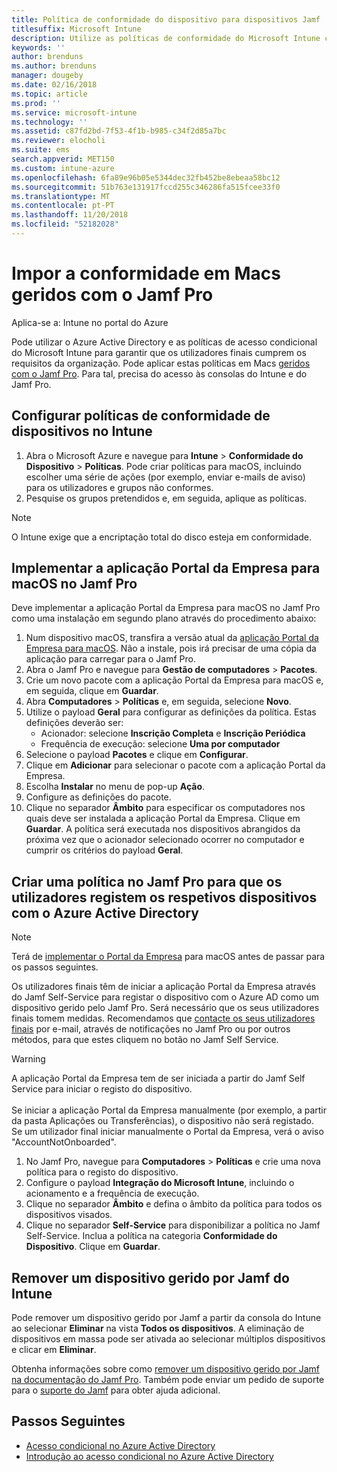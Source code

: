 ```yaml
---
title: Política de conformidade do dispositivo para dispositivos Jamf
titlesuffix: Microsoft Intune
description: Utilize as políticas de conformidade do Microsoft Intune com o acesso condicional do Azure Active Directory para ajudar a proteger os dispositivos geridos pelo Jamf.
keywords: ''
author: brenduns
ms.author: brenduns
manager: dougeby
ms.date: 02/16/2018
ms.topic: article
ms.prod: ''
ms.service: microsoft-intune
ms.technology: ''
ms.assetid: c87fd2bd-7f53-4f1b-b985-c34f2d85a7bc
ms.reviewer: elocholi
ms.suite: ems
search.appverid: MET150
ms.custom: intune-azure
ms.openlocfilehash: 6fa89e96b05e5344dec32fb452be8ebeaa58bc12
ms.sourcegitcommit: 51b763e131917fccd255c346286fa515fcee33f0
ms.translationtype: MT
ms.contentlocale: pt-PT
ms.lasthandoff: 11/20/2018
ms.locfileid: "52182028"
---
```

# <a name="enforce-compliance-on-macs-managed-with-jamf-pro"></a>Impor a conformidade em Macs geridos com o Jamf Pro

Aplica-se a: Intune no portal do Azure

Pode utilizar o Azure Active Directory e as políticas de acesso condicional do Microsoft Intune para garantir que os utilizadores finais cumprem os requisitos da organização. Pode aplicar estas políticas em Macs [geridos com o Jamf Pro](conditional-access-integrate-jamf.md). Para tal, precisa do acesso às consolas do Intune e do Jamf Pro.

## <a name="set-up-device-compliance-policies-in-intune"></a>Configurar políticas de conformidade de dispositivos no Intune

1. Abra o Microsoft Azure e navegue para **Intune** > **Conformidade do Dispositivo** > **Políticas**. Pode criar políticas para macOS, incluindo escolher uma série de ações (por exemplo, enviar e-mails de aviso) para os utilizadores e grupos não conformes.
2. Pesquise os grupos pretendidos e, em seguida, aplique as políticas.

> [!Note]
> O Intune exige que a encriptação total do disco esteja em conformidade.

## <a name="deploy-the-company-portal-app-for-macos-in-jamf-pro"></a>Implementar a aplicação Portal da Empresa para macOS no Jamf Pro

Deve implementar a aplicação Portal da Empresa para macOS no Jamf Pro como uma instalação em segundo plano através do procedimento abaixo:

1. Num dispositivo macOS, transfira a versão atual da [aplicação Portal da Empresa para macOS](https://go.microsoft.com/fwlink/?linkid=862280). Não a instale, pois irá precisar de uma cópia da aplicação para carregar para o Jamf Pro.
2. Abra o Jamf Pro e navegue para **Gestão de computadores** > **Pacotes**.
3. Crie um novo pacote com a aplicação Portal da Empresa para macOS e, em seguida, clique em **Guardar**.
4. Abra **Computadores** > **Políticas** e, em seguida, selecione **Novo**.
5. Utilize o payload **Geral** para configurar as definições da política. Estas definições deverão ser:
   - Acionador: selecione **Inscrição Completa** e **Inscrição Periódica**
   - Frequência de execução: selecione **Uma por computador**
6. Selecione o payload **Pacotes** e clique em **Configurar**.
7. Clique em **Adicionar** para selecionar o pacote com a aplicação Portal da Empresa.
8. Escolha **Instalar** no menu de pop-up **Ação**.
9. Configure as definições do pacote.
10. Clique no separador **Âmbito** para especificar os computadores nos quais deve ser instalada a aplicação Portal da Empresa. Clique em **Guardar**. A política será executada nos dispositivos abrangidos da próxima vez que o acionador selecionado ocorrer no computador e cumprir os critérios do payload **Geral**.

## <a name="create-a-policy-in-jamf-pro-to-have-users-register-their-devices-with-azure-active-directory"></a>Criar uma política no Jamf Pro para que os utilizadores registem os respetivos dispositivos com o Azure Active Directory

> [!NOTE]
> Terá de [implementar o Portal da Empresa](conditional-access-assign-jamf.md#require-the-company-portal-app-for-macos) para macOS antes de passar para os passos seguintes.  

Os utilizadores finais têm de iniciar a aplicação Portal da Empresa através do Jamf Self-Service para registar o dispositivo com o Azure AD como um dispositivo gerido pelo Jamf Pro. Será necessário que os seus utilizadores finais tomem medidas. Recomendamos que [contacte os seus utilizadores finais](end-user-educate.md) por e-mail, através de notificações no Jamf Pro ou por outros métodos, para que estes cliquem no botão no Jamf Self Service.

> [!WARNING]
> A aplicação Portal da Empresa tem de ser iniciada a partir do Jamf Self Service para iniciar o registo do dispositivo. <br><br>Se iniciar a aplicação Portal da Empresa manualmente (por exemplo, a partir da pasta Aplicações ou Transferências), o dispositivo não será registado. Se um utilizador final iniciar manualmente o Portal da Empresa, verá o aviso "AccountNotOnboarded".

1. No Jamf Pro, navegue para **Computadores** > **Políticas** e crie uma nova política para o registo do dispositivo.
2. Configure o payload **Integração do Microsoft Intune**, incluindo o acionamento e a frequência de execução.
3. Clique no separador **Âmbito** e defina o âmbito da política para todos os dispositivos visados.
4. Clique no separador **Self-Service** para disponibilizar a política no Jamf Self-Service. Inclua a política na categoria **Conformidade do Dispositivo**. Clique em **Guardar**.

## <a name="removing-a-jamf-managed-device-from-intune"></a>Remover um dispositivo gerido por Jamf do Intune

Pode remover um dispositivo gerido por Jamf a partir da consola do Intune ao selecionar **Eliminar** na vista **Todos os dispositivos**. A eliminação de dispositivos em massa pode ser ativada ao selecionar múltiplos dispositivos e clicar em **Eliminar**.

Obtenha informações sobre como [remover um dispositivo gerido por Jamf na documentação do Jamf Pro](https://www.jamf.com/jamf-nation/articles/80/unmanaging-computers-while-preserving-their-inventory-information). Também pode enviar um pedido de suporte para o [suporte do Jamf](https://www.jamf.com/support/) para obter ajuda adicional. 

## <a name="next-steps"></a>Passos Seguintes

- [Acesso condicional no Azure Active Directory](https://docs.microsoft.com/azure/active-directory/active-directory-conditional-access-azure-portal)
- [Introdução ao acesso condicional no Azure Active Directory](https://docs.microsoft.com/azure/active-directory/active-directory-conditional-access-azure-portal-get-started)
